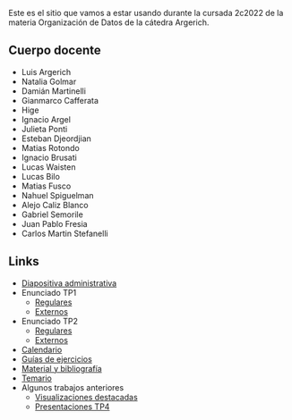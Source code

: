 Este es el sitio que vamos a estar usando durante la cursada 2c2022 de la materia Organización de Datos de la cátedra Argerich.

## Cuerpo docente

* Luis Argerich
* Natalia Golmar
* Damián Martinelli
* Gianmarco Cafferata
* Hige
* Ignacio Argel
* Julieta Ponti
* Esteban Djeordjian
* Matias Rotondo
* Ignacio Brusati
* Lucas Waisten
* Lucas Bilo
* Matias Fusco
* Nahuel Spiguelman
* Alejo Caliz Blanco
* Gabriel Semorile
* Juan Pablo Fresia
* Carlos Martin Stefanelli

## Links

* [Diapositiva administrativa](https://docs.google.com/presentation/d/1prAyHAnFvvRAhCbUXxctB1uHa48u3uQkwsOwya3T71o/edit#slide=id.g71523c761a_2_309)
* Enunciado TP1
  * [Regulares](consigna_tp1_2c2022.md)
  * [Externos](externos_tp1_1c2022.md)
* Enunciado TP2
  * [Regulares](consigna_tp2_2c2022.md)
  * [Externos](externos_tp2_1c2022.md)
* [Calendario](calendario_2022_2c.md)
* [Guías de ejercicios](/guias)
* [Material y bibliografía](materiales.md)
* [Temario](temario.md)
* Algunos trabajos anteriores
  * [Visualizaciones destacadas](visualizaciones.md)
  * [Presentaciones TP4](tps4.md)
